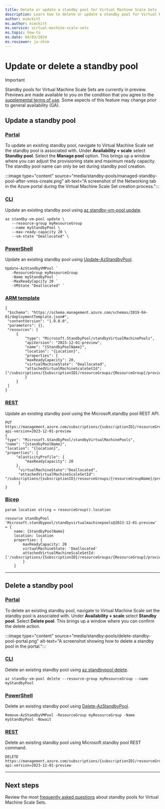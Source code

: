 ```yaml
---
title: Delete or update a standby pool for Virtual Machine Scale Sets
description: Learn how to delete or update a standby pool for Virtual Machine Scale Sets.
author: mimckitt
ms.author: mimckitt
ms.service: virtual-machine-scale-sets
ms.topic: how-to
ms.date: 04/03/2024
ms.reviewer: ju-shim
---
```



# Update or delete a standby pool


> [!IMPORTANT]
> Standby pools for Virtual Machine Scale Sets are currently in preview. Previews are made available to you on the condition that you agree to the [supplemental terms of use](https://azure.microsoft.com/support/legal/preview-supplemental-terms/). Some aspects of this feature may change prior to general availability (GA). 


## Update a standby pool

### [Portal](#tab/portal)
To update an existing standby pool, navigate to Virtual Machine Scale set the standby pool is associated with. Under **Availability + scale** select **Standby pool**. Select the **Manage pool** option. This brings up a window where you can adjust the provisioning state and maximum ready capacity. The standby pool name can only be set during standby pool creation. 

:::image type="content" source="media/standby-pools/managed-standby-pool-after-vmss-create.png" alt-text="A screenshot of the Networking tab in the Azure portal during the Virtual Machine Scale Set creation process.":::


### [CLI](#tab/cli)
Update an existing standby pool using [az standby-vm-pool update](/cli/azure/standby-pool).

```azurecli-interactive
az standby-vm-pool update \
   --resource-group myResourceGroup 
   --name myStandbyPool \
   --max-ready-capacity 20 \
   --vm-state "Deallocated" \
```
### [PowerShell](#tab/powershell)
Update an existing standby pool using [Update-AzStandbyPool](/cli/azure/standby-pool).

```azurepowershell-interactive
Update-AzStandbyVMPool `
   -ResourceGroup myResourceGroup 
   -Name myStandbyPool `
   -MaxReadyCapcity 20 `
   -VMState "Deallocated" `
```

### [ARM template](#tab/template)
```ARM
{
 "$schema": "https://schema.management.azure.com/schemas/2019-04-01/deploymentTemplate.json#",
 "contentVersion": "1.0.0.0",
 "parameters": {},
 "resources": [
     {
         "type": "Microsoft.StandbyPool/standbyVirtualMachinePools",
         "apiVersion": "2023-12-01-preview",
         "name": "{StandbyPoolName}",
         "location": "{Location}",
         "properties": {
         "maxReadyCapacity": 20,
         "virtualMachineState": "Deallocated",
         "attachedVirtualMachineScaleSetId": ["/subscriptions/{SubscriptionID}/resourceGroups/{ResourceGroup}/providers/Microsoft.Compute/virtualMachineScaleSets/{ScaleSetName}"]
         }
     }
 ]
}

```

### [REST](#tab/rest)
Update an existing standby pool using the Microsoft.standby pool REST API.

```HTTP
PUT https://management.azure.com/subscriptions/{subscriptionID}/resourceGroups/{resourceGroupName}/providers/Microsoft.StandbyPool/standbyVirtualMachinePools/{standbyPoolName}?api-version=2023-12-01-preview
{
"type": "Microsoft.StandbyPool/standbyVirtualMachinePools",
"name": "{standbyPoolName}",
"location": "{location}",
"properties": {
	 "elasticityProfile": {
		 "maxReadyCapacity": 20
	 },
	  "virtualMachineState":"Deallocated",
	  "attachedVirtualMachineScaleSetId": "/subscriptions/{subscriptionID}/resourceGroups/{resourceGroupName}/providers/Microsoft.Compute/virtualMachineScaleSets/{scaleSetName}"
	  }
}
```

### [Bicep](#tab/bicep)
```bicep
param location string = resourceGroup().location

resource standbyPool 'Microsoft.standbypool/standbyvirtualmachinepools@2023-12-01-preview' = {
    name: {StandbyPoolName}
    location: location
    properties: {
        maxReadyCapacity: 20
        virtualMachineState: 'Deallocated'
        attachedVirtualMachineScaleSetId: ['/subscriptions/{SubscriptionID}/resourceGroups/{ResourceGroup}/providers/Microsoft.Compute/virtualMachineScaleSets/{ScaleSetName}]
        }
    } 
```


---


## Delete a standby pool

### [Portal](#tab/portal1)

To delete an existing standby pool, navigate to Virtual Machine Scale set the standby pool is associated with. Under **Availability + scale** select **Standby pool**. Select **Delete pool**. This brings up a window where you can confirm the delete action. 

:::image type="content" source="media/standby-pools/delete-standby-pool-portal.png" alt-text="A screenshot showing how to delete a standby pool in the portal.":::



### [CLI](#tab/cli1)
Delete an existing standby pool using [az standbypool delete]().

```azurecli-interactive
az standby-vm-pool delete --resource-group myResourceGroup --name myStandbyPool
```
### [PowerShell](#tab/powershell1)
Delete an existing standby pool using [Delete-AzStandbyPool]().

```azurepowershell-interactive
Remove-AzStandbyVMPool -ResourceGroup myResourceGroup -Name myStandbyPool -Nowait
```

### [REST](#tab/rest1)
Delete an existing standby pool using Microsoft.standby pool REST command. 

```HTTP
DELETE https://management.azure.com/subscriptions/{subscriptionID}/resourceGroups/{resourceGroupName}/providers/Microsoft.StandbyPool/standbyVirtualMachinePools/{standbyPoolName}?api-version=2023-12-01-preview
```

---

## Next steps
Review the most [frequently asked questions](standby-pools-faq.md) about standby pools for Virtual Machine Scale Sets.